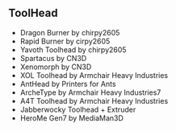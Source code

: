 ## ToolHead
- Dragon Burner by chirpy2605
- Rapid Burner by cirpy2605
- Yavoth Toolhead by chirpy2605
- Spartacus by CN3D
- Xenomorph by CN3D
- XOL Toolhead by Armchair Heavy Industries
- AntHead by Printers for Ants
- ArcheType by Armchair Heavy Industries7
- A4T Toolhead by Armchair Heavy Industries
- Jabberwocky Toolhead + Extruder
- HeroMe Gen7 by MediaMan3D
